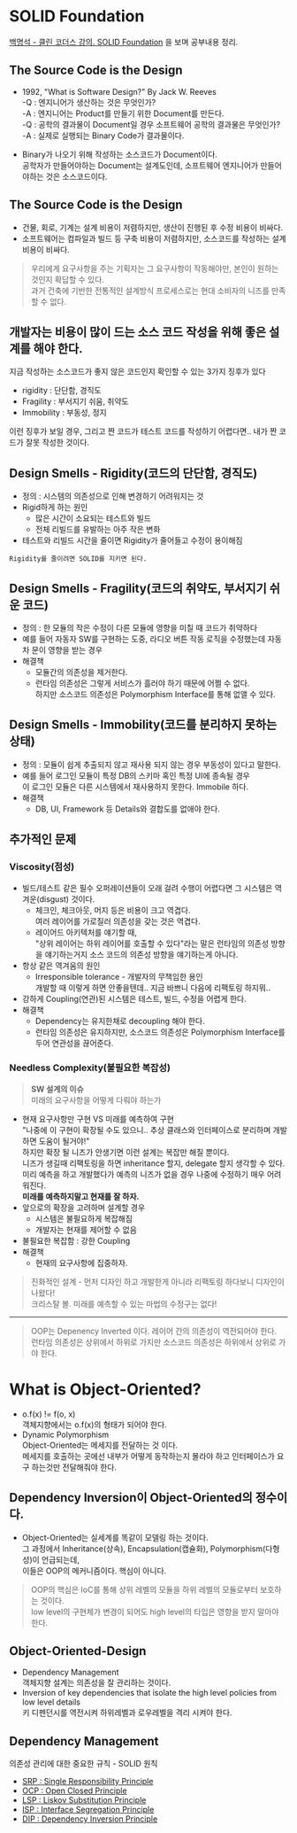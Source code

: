# SOLID Foundation
[백명석 - 클린 코더스 강의. SOLID Foundation](https://www.youtube.com/watch?v=HIWJ8sF8lO8) 을 보며 공부내용 정리.

## The Source Code is the Design
* 1992, "What is Software Design?" By Jack W. Reeves  
  -Q : 엔지니어가 생산하는 것은 무엇인가?  
  -A : 엔지니어는 Product를 만들기 위한 Document를 만든다.  
  -Q : 공학의 결과물이 Document일 경우 소프트웨어 공학의 결과물은 무엇인가?  
  -A : 실제로 실행되는 Binary Code가 결과물이다.
- Binary가 나오기 위해 작성하는 소스코드가 Document이다.  
  공학자가 만들어야하는 Document는 설계도인데, 소프트웨어 엔지니어가 만들어야하는 것은 소스코드이다.

## The Source Code is the Design
* 건물, 회로, 기계는 설계 비용이 저렴하지만, 생산이 진행된 후 수정 비용이 비싸다.
* 소프트웨어는 컴파일과 빌드 등 구축 비용이 저렴하지만, 소스코드를 작성하는 설계 비용이 비싸다.


> 우리에게 요구사항을 주는 기획자는 그 요구사항이 작동해야만, 본인이 원하는 것인지 확답할 수 있다.  
> 과거 건축에 기반한 전통적인 설계방식 프로세스로는 현대 소비자의 니즈를 만족할 수 없다.

## 개발자는 비용이 많이 드는 소스 코드 작성을 위해 좋은 설계를 해야 한다.
지금 작성하는 소스코드가 좋지 않은 코드인지 확인할 수 있는 3가지 징후가 있다
* rigidity : 단단함, 경직도
* Fragility : 부서지기 쉬움, 취약도
* Immobility : 부동성, 정지

이런 징후가 보일 경우, 그리고 짠 코드가 테스트 코드를 작성하기 어렵다면..
내가 짠 코드가 잘못 작성한 것이다.

## Design Smells - Rigidity(코드의 단단함, 경직도)
* 정의 : 시스템의 의존성으로 인해 변경하기 어려워지는 것
* Rigid하게 하는 원인
  - 많은 시간이 소요되는 테스트와 빌드
  - 전체 리빌드를 유발하는 아주 작은 변화
* 테스트와 리빌드 시간을 줄이면 Rigidity가 줄어들고 수정이 용이해짐

`Rigidity를 줄이려면 SOLID를 지키면 된다.`

## Design Smells - Fragility(코드의 취약도, 부서지기 쉬운 코드)
* 정의 : 한 모듈의 작은 수정이 다른 모듈에 영향을 미칠 때 코드가 취약하다
* 예를 들어 자동자 SW를 구현하는 도중, 라디오 버튼 작동 로직을 수정했는데 자동차 문이 영향을 받는 경우
* 해결책
  - 모듈간의 의존성을 제거한다.
  - 런타임 의존성은 그렇게 서비스가 흘러야 하기 때문에 어쩔 수 없다.  
    하지만 소스코드 의존성은 Polymorphism Interface를 통해 없앨 수 있다.

## Design Smells - Immobility(코드를 분리하지 못하는 상태)
* 정의 : 모듈이 쉽게 추출되지 않고 재사용 되지 않는 경우 부동성이 있다고 말한다.
* 예를 들어 로그인 모듈이 특정 DB의 스키마 혹인 특정 UI에 종속될 경우  
  이 로그인 모듈은 다른 시스템에서 재사용하지 못한다. Immobile 하다.
* 해결책
    * DB, UI, Framework 등 Details와 결합도를 없애야 한다.

## 추가적인 문제
### Viscosity(점성)
* 빌드/테스트 같은 필수 오퍼레이션들이 오래 걸려 수행이 어렵다면 그 시스템은 역겨운(disgust) 것이다.  
  * 체크인, 체크아웃, 머지 등은 비용이 크고 역겹다.   
    여러 레이어를 가로질러 의존성을 갖는 것은 역겹다.
  * 레이어드 아키텍처를 얘기할 때,  
    "상위 레이어는 하위 레이어를 호출할 수 있다"라는 말은 런타임의 의존성 방향을 얘기하는거지 소스 코드의 의존성 방향을 얘기하는게 아니다.
* 항상 같은 역겨움의 원인  
  * Irresponsible tolerance - 개발자의 무책임한 용인  
    개발할 때 이렇게 하면 안좋을텐데.. 지금 바쁘니 다음에 리팩토링 하지뭐..
* 강하게 Coupling(연관)된 시스템은 테스트, 빌드, 수정을 어렵게 한다.
* 해결책
  * Dependency는 유지한채로 decoupling 해야 한다. 
  * 런타임 의존성은 유지하지만, 소스코드 의존성은 Polymorphism Interface를 두어 연관성을 끊어준다.

### Needless Complexity(불필요한 복잡성)
> **SW 설계의 이슈**  
> 미래의 요구사항을 어떻게 다뤄야 하는가
* 현재 요구사항만 구현 VS 미래를 예측하여 구현  
  "나중에 이 구현이 확장될 수도 있으니.. 추상 클래스와 인터페이스로 분리하며 개발하면 도움이 될거야!"  
  하지만 확장 될 니즈가 안생기면 이런 설계는 복잡만 해질 뿐이다.  
  니즈가 생길때 리팩토링을 하면 inheritance 할지, delegate 할지 생각할 수 있다.  
  미리 예측을 하고 개발했다가 예측의 니즈가 없을 경우 나중에 수정하기 매우 어려워진다.  
  **미래를 예측하지말고 현재를 잘 하자.**
* 앞으로의 확장을 고려하며 설계할 경우
  * 시스템은 불필요하게 복잡해짐
  * 개발자는 현재를 제어할 수 없음
* 불필요한 복잡함 : 강한 Coupling
* 해결책
  * 현재의 요구사항에 집중하자.

> 진화적인 설계 - 먼저 디자인 하고 개발한게 아니라 리팩토링 하다보니 디자인이 나왔다!  
> 크리스탈 볼. 미래를 예측할 수 있는 마법의 수정구는 없다!
---
>OOP는 Depenency Inverted 이다. 레이어 간의 의존성이 역전되어야 한다.  
>런타임 의존성은 상위에서 하위로 가지만 소스코드 의존성은 하위에서 상위로 가야 한다.

# What is Object-Oriented?
* o.f(x) != f(o, x)  
  객체지향에서는 o.f(x)의 형태가 되어야 한다.
* Dynamic Polymorphism  
  Object-Oriented는 메세지를 전달하는 것 이다.  
  메세지를 호출하는 곳에선 내부가 어떻게 동작하는지 몰라야 하고 인터페이스가 요구 하는것만 전달해줘야 한다.

## Dependency Inversion이 Object-Oriented의 정수이다.
* Object-Oriented는 실세계를 똑같이 모델링 하는 것이다.  
  그 과정에서 Inheritance(상속), Encapsulation(캡슐화), Polymorphism(다형성)이 언급되는데,  
  이들은 OOP의 메커니즘이다. 핵심이 아니다.

> OOP의 핵심은 IoC를 통해 상위 레벨의 모듈을 하위 레벨의 모듈로부터 보호하는 것이다.  
> low level의 구현체가 변경이 되어도 high level의 타입은 영향을 받지 말아야 한다.

## Object-Oriented-Design
* Dependency Management  
  객체지향 설계는 의존성을 잘 관리하는 것이다.
* Inversion of key dependencies that isolate the high level policies from low level details  
  키 디펜던시를 역전시켜 하위레벨과 로우레벨을 격리 시켜야 한다.

## Dependency Management
의존성 관리에 대한 중요한 규칙 - SOLID 원칙
* [SRP : Single Responsibility Principle](https://github.com/LimHanGyeol/study/blob/%2312/solid-foundation/solid-foundation/srp.md)
* [OCP : Open Closed Principle](https://github.com/LimHanGyeol/study/blob/%2312/solid-foundation/solid-foundation/ocp.md)
* [LSP : Liskov Substitution Principle](https://github.com/LimHanGyeol/study/blob/%2312/solid-foundation/solid-foundation/lsp.md)
* [ISP : Interface Segregation Principle](https://github.com/LimHanGyeol/study/blob/%2312/solid-foundation/solid-foundation/isp.md)
* [DIP : Dependency Inversion Principle](https://github.com/LimHanGyeol/study/blob/%2312/solid-foundation/solid-foundation/dip.md)
